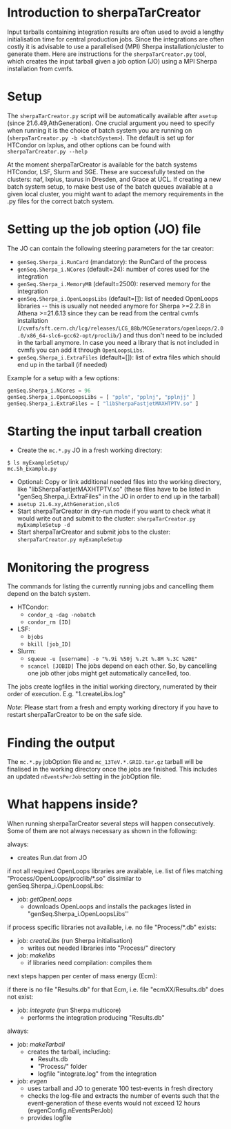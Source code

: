 # Introduction to sherpaTarCreator

Input tarballs containing integration results are often used to avoid a lengthy initialisation time for central production jobs. Since the integrations are often costly it is advisable to use a parallelised (MPI) Sherpa installation/cluster to generate them. Here are instructions for the `sherpaTarCreator.py` tool, which creates the input tarball given a job option (JO) using a MPI Sherpa installation from cvmfs.

# Setup

The `sherpaTarCreator.py` script will be automatically available after `asetup` (since 21.6.49,AthGeneration). One crucial argument you need to specify when running it is the choice of batch system you are running on (`sherpaTarCreator.py -b <batchSystem>`). The default is set up for HTCondor on lxplus, and other options can be found with `sherpaTarCreator.py --help`

At the moment sherpaTarCreator is available for the batch systems HTCondor, LSF, Slurm and SGE. These are successfully tested on the clusters: naf, lxplus, taurus in Dresden, and Grace at UCL.
If creating a new batch system setup, to make best use of the batch queues available at a given local cluster, you might want to adapt the memory requirements in the .py files for the correct batch system.

# Setting up the job option (JO) file

The JO can contain the following steering parameters for the tar creator:
* `genSeq.Sherpa_i.RunCard` (mandatory): the RunCard of the process
* `genSeq.Sherpa_i.NCores` (default=24): number of cores used for the integration
* `genSeq.Sherpa_i.MemoryMB` (default=2500): reserved memory for the integration
* `genSeq.Sherpa_i.OpenLoopsLibs` (default=[]): list of needed OpenLoops libraries -- this is usually not needed anymore for Sherpa >=2.2.8 in Athena >=21.6.13 since they can be read from the central cvmfs installation (`/cvmfs/sft.cern.ch/lcg/releases/LCG_88b/MCGenerators/openloops/2.0.0/x86_64-slc6-gcc62-opt/proclib/`) and thus don't need to be included in the tarball anymore. In case you need a library that is not included in cvmfs you can add it through `OpenLoopsLibs`.
* `genSeq.Sherpa_i.ExtraFiles` (default=[]): list of extra files which should end up in the tarball (if needed)

Example for a setup with a few options:
```python
genSeq.Sherpa_i.NCores = 96
genSeq.Sherpa_i.OpenLoopsLibs = [ "ppln", "pplnj", "pplnjj" ]
genSeq.Sherpa_i.ExtraFiles = [ "libSherpaFastjetMAXHTPTV.so" ]
```

# Starting the input tarball creation
* Create the `mc.*.py` JO in a fresh working directory:
```
$ ls myExampleSetup/
mc.Sh_Example.py
```
* Optional: Copy or link additional needed files into the working directory, like "libSherpaFastjetMAXHTPTV.so" (these files have to be listed in "genSeq.Sherpa_i.ExtraFiles" in the JO in order to end up in the tarball)
* `asetup 21.6.xy,AthGeneration,slc6`
* Start sherpaTarCreator in dry-run mode if you want to check what it would write out and submit to the cluster: `sherpaTarCreator.py myExampleSetup -d`
* Start sherpaTarCreator and submit jobs to the cluster: `sherpaTarCreator.py myExampleSetup`

# Monitoring the progress

The commands for listing the currently running jobs and cancelling them depend on the batch system.
* HTCondor:
   * `condor_q -dag -nobatch`
   * `condor_rm [ID]`
* LSF:
   * `bjobs`
   * `bkill [job_ID]`
* Slurm:
   * `squeue -u [username] -o "%.9i %50j %.2t %.8M %.3C %20E"`
   * `scancel [JOBID]`
The jobs depend on each other. So, by cancelling one job other jobs might get automatically cancelled, too.

The jobs create logfiles in the initial working directory, numerated by their order of execution. E.g. "1.createLibs.log"

_Note_: Please start from a fresh and empty working directory if you have to restart sherpaTarCreator to be on the safe side.

# Finding the output

The `mc.*.py` jobOption file and `mc_13TeV.*.GRID.tar.gz` tarball will be finalised in the working directory once the jobs are finished. This includes an updated `nEventsPerJob` setting in the jobOption file.

# What happens inside?

When running sherpaTarCreator several steps will happen consecutively. Some of them are not always necessary as shown in the following:

always:
* creates Run.dat from JO

if not all required OpenLoops libraries are available, i.e. list of files matching "Process/OpenLoops/proclib/*.so" dissimilar to genSeq.Sherpa_i.OpenLoopsLibs:
* job: _getOpenLoops_
   * downloads OpenLoops and installs the packages listed in "genSeq.Sherpa_i.OpenLoopsLibs''

if process specific libraries not available, i.e. no file "Process/*.db" exists:
* job: _createLibs_ (run Sherpa initialisation)
   * writes out needed libraries into "Process/" directory
* job: _makelibs_
   * if libraries need compilation: compiles them

next steps happen per center of mass energy (Ecm):

if there is no file "Results.db" for that Ecm, i.e. file "ecmXX/Results.db" does not exist:
* job: _integrate_ (run Sherpa multicore)
   * performs the integration producing "Results.db"

always:
* job: _makeTarball_
   * creates the tarball, including:
      * Results.db
      * "Process/" folder
      * logfile "integrate.log" from the integration
* job: _evgen_
   * uses tarball and JO to generate 100 test-events in fresh directory
   * checks the log-file and extracts the number of events such that the event-generation of these events would not exceed 12 hours (evgenConfig.nEventsPerJob)
   * provides logfile
